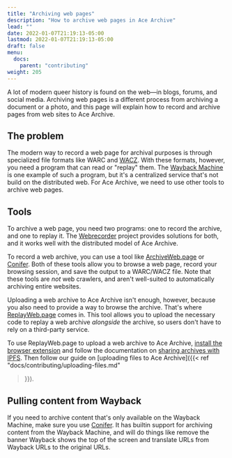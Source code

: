 ```yaml
---
title: "Archiving web pages"
description: "How to archive web pages in Ace Archive"
lead: ""
date: 2022-01-07T21:19:13-05:00
lastmod: 2022-01-07T21:19:13-05:00
draft: false
menu:
  docs:
    parent: "contributing"
weight: 205
---
```


A lot of modern queer history is found on the web—in blogs, forums, and social
media. Archiving web pages is a different process from archiving a document or
a photo, and this page will explain how to record and archive pages from web
sites to Ace Archive.

## The problem

The modern way to record a web page for archival purposes is through
specialized file formats like WARC and
[WACZ](https://github.com/webrecorder/wacz-spec). With these formats, however,
you need a program that can read or "replay" them. The [Wayback
Machine](https://web.archive.org) is one example of such a program, but it's a
centralized service that's not build on the distributed web. For Ace Archive,
we need to use other tools to archive web pages.

## Tools

To archive a web page, you need two programs: one to record the archive, and
one to replay it. The [Webrecorder](https://webrecorder.net/) project provides
solutions for both, and it works well with the distributed model of Ace
Archive.

To record a web archive, you can use a tool like
[ArchiveWeb.page](https://archiveweb.page/) or
[Conifer](https://conifer.rhizome.org/). Both of these tools allow you to
browse a web page, record your browsing session, and save the output to a
WARC/WACZ file. Note that these tools are *not* web crawlers, and aren't
well-suited to automatically archiving entire websites.

Uploading a web archive to Ace Archive isn't enough, however, because you also
need to provide a way to browse the archive. That's where
[ReplayWeb.page](https://replayweb.page/) comes in. This tool allows you to
upload the necessary code to replay a web archive *alongside* the archive, so
users don't have to rely on a third-party service.

To use ReplayWeb.page to upload a web archive to Ace Archive, [install the
browser extension](https://archiveweb.page/en/install/) and follow the
documentation on [sharing archives with
IPFS](https://archiveweb.page/en/features/sharing/). Then follow our guide on
[uploading files to Ace Archive]({{< ref "docs/contributing/uploading-files.md"
>}}).

## Pulling content from Wayback

If you need to archive content that's only available on the Wayback Machine,
make sure you use [Conifer](https://conifer.rhizome.org/). It has builtin
support for archiving content from the Wayback Machine, and will do things like
remove the banner Wayback shows the top of the screen and translate URLs from
Wayback URLs to the original URLs.
